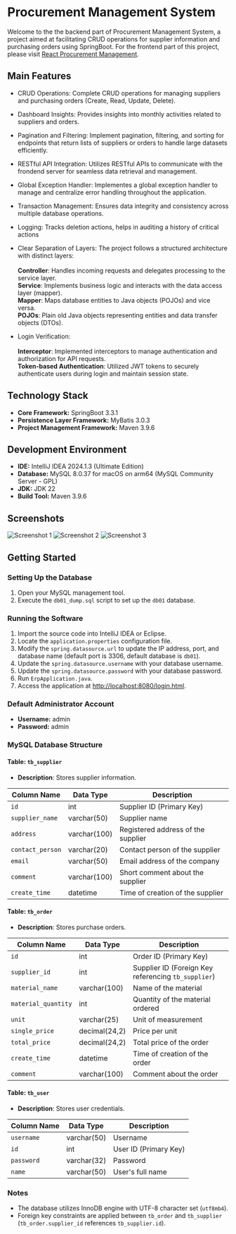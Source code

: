 # Procurement Management System

Welcome to the the backend part of Procurement Management System, a project aimed at facilitating CRUD operations for supplier information and purchasing orders using SpringBoot. For the frontend part of this project, please visit [React Procurement Management](https://github.com/qiyao-liu/react-procurement-management).

## Main Features

- CRUD Operations: Complete CRUD operations for managing suppliers and purchasing orders (Create, Read, Update, Delete).
- Dashboard Insights: Provides insights into monthly activities related to suppliers and orders.
- Pagination and Filtering: Implement pagination, filtering, and sorting for endpoints that return lists of suppliers or orders to handle large datasets efficiently.
- RESTful API Integration: Utilizes RESTful APIs to communicate with the frondend server for seamless data retrieval and management.
- Global Exception Handler: Implementes a global exception handler to manage and centralize error handling
  throughout the application.
- Transaction Management: Ensures data integrity and consistency across multiple database operations.
- Logging: Tracks deletion actions, helps in auditing a history of critical actions
- Clear Separation of Layers: The project follows a structured architecture with distinct layers:\
  <br>**Controller**: Handles incoming requests and delegates processing to the service layer.
  <br>**Service**: Implements business logic and interacts with the data access layer (mapper).
  <br>**Mapper**: Maps database entities to Java objects (POJOs) and vice versa.
  <br> **POJOs**: Plain old Java objects representing entities and data transfer objects (DTOs).

- Login Verification:\
  <br>**Interceptor**: Implemented interceptors to manage authentication and authorization for API requests.
  <br>**Token-based Authentication**: Utilized JWT tokens to securely authenticate users during login and maintain session state.

## Technology Stack

- **Core Framework:** SpringBoot 3.3.1
- **Persistence Layer Framework:** MyBatis 3.0.3
- **Project Management Framework:** Maven 3.9.6

## Development Environment

- **IDE:** IntelliJ IDEA 2024.1.3 (Ultimate Edition)
- **Database:** MySQL 8.0.37 for macOS on arm64 (MySQL Community Server - GPL)
- **JDK:** JDK 22
- **Build Tool:** Maven 3.9.6

## Screenshots

![Screenshot 1](https://github.com/qiyao-liu/springboot-procurement-management/blob/main/screenshots/screenshot_home.png)
![Screenshot 2](https://github.com/qiyao-liu/springboot-procurement-management/blob/main/screenshots/screenshot_supplier_management.png)
![Screenshot 3](https://github.com/qiyao-liu/springboot-procurement-management/blob/main/screenshots/screenshot_order_management.png)

## Getting Started

### Setting Up the Database

1. Open your MySQL management tool.
2. Execute the `db01_dump.sql` script to set up the `db01` database.

### Running the Software

1. Import the source code into IntelliJ IDEA or Eclipse.
2. Locate the `application.properties` configuration file.
3. Modify the `spring.datasource.url` to update the IP address, port, and database name (default port is 3306, default database is `db01`).
4. Update the `spring.datasource.username` with your database username.
5. Update the `spring.datasource.password` with your database password.
6. Run `ErpApplication.java`.
7. Access the application at [http://localhost:8080/login.html](http://localhost:8080/login.html).

### Default Administrator Account

- **Username:** admin
- **Password:** admin

### MySQL Database Structure

#### Table: `tb_supplier`

- **Description**: Stores supplier information.

| Column Name      | Data Type    | Description                        |
| ---------------- | ------------ | ---------------------------------- |
| `id`             | int          | Supplier ID (Primary Key)          |
| `supplier_name`  | varchar(50)  | Supplier name                      |
| `address`        | varchar(100) | Registered address of the supplier |
| `contact_person` | varchar(20)  | Contact person of the supplier     |
| `email`          | varchar(50)  | Email address of the company       |
| `comment`        | varchar(100) | Short comment about the supplier   |
| `create_time`    | datetime     | Time of creation of the supplier   |

#### Table: `tb_order`

- **Description**: Stores purchase orders.

| Column Name         | Data Type     | Description                                         |
| ------------------- | ------------- | --------------------------------------------------- |
| `id`                | int           | Order ID (Primary Key)                              |
| `supplier_id`       | int           | Supplier ID (Foreign Key referencing `tb_supplier`) |
| `material_name`     | varchar(100)  | Name of the material                                |
| `material_quantity` | int           | Quantity of the material ordered                    |
| `unit`              | varchar(25)   | Unit of measurement                                 |
| `single_price`      | decimal(24,2) | Price per unit                                      |
| `total_price`       | decimal(24,2) | Total price of the order                            |
| `create_time`       | datetime      | Time of creation of the order                       |
| `comment`           | varchar(100)  | Comment about the order                             |

#### Table: `tb_user`

- **Description**: Stores user credentials.

| Column Name | Data Type   | Description           |
| ----------- | ----------- | --------------------- |
| `username`  | varchar(50) | Username              |
| `id`        | int         | User ID (Primary Key) |
| `password`  | varchar(32) | Password              |
| `name`      | varchar(50) | User's full name      |

### Notes

- The database utilizes InnoDB engine with UTF-8 character set (`utf8mb4`).
- Foreign key constraints are applied between `tb_order` and `tb_supplier` (`tb_order.supplier_id` references `tb_supplier.id`).
